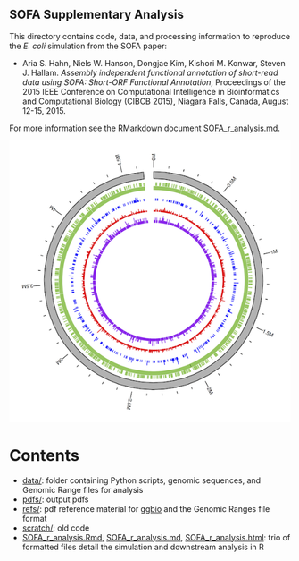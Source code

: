 SOFA Supplementary Analysis
---------------------------

This directory contains code, data, and processing information to reproduce the *E. coli* simulation from the SOFA paper:

* Aria S. Hahn, Niels W. Hanson, Dongjae Kim, Kishori M. Konwar, Steven J. Hallam. *Assembly independent functional annotation of short-read data using SOFA: Short-ORF Functional Annotation*, Proceedings of the 2015 IEEE Conference on Computational Intelligence in Bioinformatics and Computational Biology (CIBCB 2015), Niagara Falls, Canada, August 12-15, 2015.

For more information see the RMarkdown document [SOFA_r_analysis.md](SOFA_r_analysis.md).

![Circos image of simulation](pdfs/ecoli_simulation_circos.png "Circos image of simulation")

# Contents

* [data/](data/): folder containing Python scripts, genomic sequences, and Genomic Range files for analysis
* [pdfs/](pdfs/): output pdfs
* [refs/](refs/): pdf reference material for [ggbio](http://www.tengfei.name/ggbio/) and the Genomic Ranges file format
* [scratch/](scratch/): old code
* [SOFA_r_analysis.Rmd](SOFA_r_analysis.Rmd), [SOFA_r_analysis.md](SOFA_r_analysis.md), [SOFA_r_analysis.html](SOFA_r_analysis.html): trio of formatted files detail the simulation and downstream analysis in R